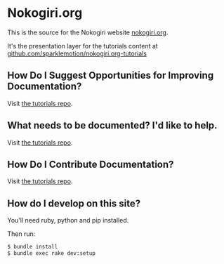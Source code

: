 # Nokogiri.org

This is the source for the Nokogiri website
[nokogiri.org](http://nokogiri.org).

It's the presentation layer for the tutorials content at
[github.com/sparklemotion/nokogiri.org-tutorials](https://github.com/sparklemotion/nokogiri.org-tutorials)

## How Do I Suggest Opportunities for Improving Documentation?

Visit [the tutorials repo](https://github.com/sparklemotion/nokogiri.org-tutorials).


## What needs to be documented? I'd like to help.

Visit [the tutorials repo](https://github.com/sparklemotion/nokogiri.org-tutorials).


## How Do I Contribute Documentation?

Visit [the tutorials repo](https://github.com/sparklemotion/nokogiri.org-tutorials).


## How do I develop on this site?

You'll need ruby, python and pip installed.

Then run:

``` sh
$ bundle install
$ bundle exec rake dev:setup
```


